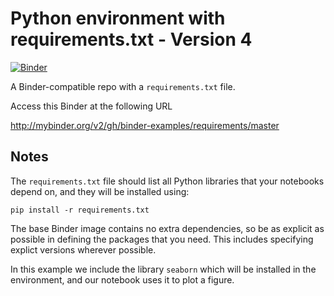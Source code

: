 # Python environment with requirements.txt - Version 4


[![Binder](https://mybinder.org/badge_logo.svg)](https://mybinder.org/v2/gh/rowebacon/BinderExample/2.0)

A Binder-compatible repo with a `requirements.txt` file.

Access this Binder at the following URL 

http://mybinder.org/v2/gh/binder-examples/requirements/master

## Notes
The `requirements.txt` file should list all Python libraries that your notebooks
depend on, and they will be installed using:

```
pip install -r requirements.txt
```

The base Binder image contains no extra dependencies, so be as
explicit as possible in defining the packages that you need. This includes
specifying explict versions wherever possible.

In this example we include the library `seaborn` which will be installed in
the environment, and our notebook uses it to plot a figure.
